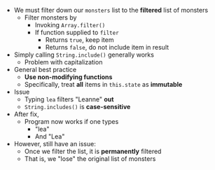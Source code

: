 - We must filter down our `monsters` list to the **filtered** list of monsters
	- Filter monsters by
		- Invoking `Array.filter()`
		- If function supplied to `filter`
			- Returns `true`, keep item
			- Returns `false`, do not include item in result
- Simply calling `String.include()` generally works
	- Problem with capitalization
- General best practice
	- **Use non-modifying functions**
	- Specifically, treat **all** items in `this.state` as **immutable**
- Issue
	- Typing `lea` filters "Leanne" **out**
	- `String.includes()` is **case-sensitive**
- After fix,
	- Program now works if one types
		- "lea"
		- And "Lea"
- However, still have an issue:
	- Once we filter the list, it is **permanently** filtered
	- That is, we "lose" the original list of monsters